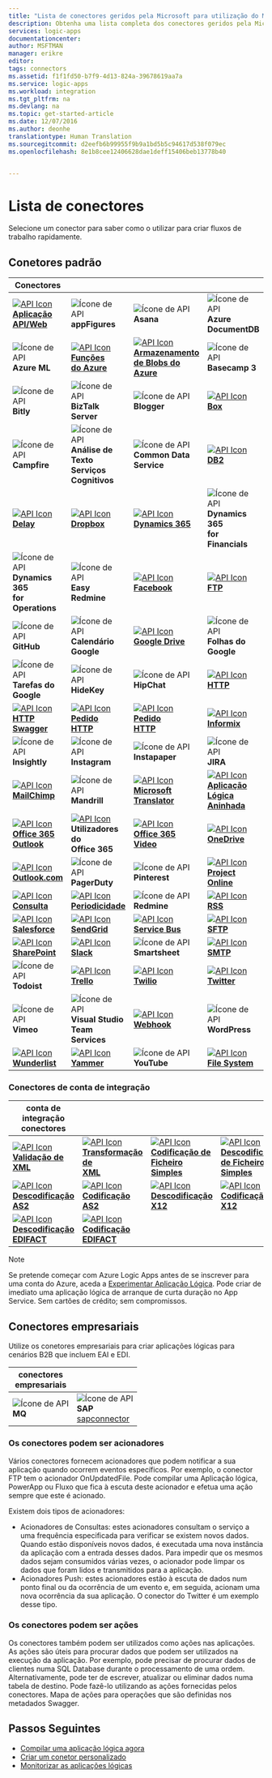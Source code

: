 ```yaml
---
title: "Lista de conectores geridos pela Microsoft para utilização do Microsoft Azure Logic Apps | Microsoft Docs"
description: Obtenha uma lista completa dos conectores geridos pela Microsoft que pode utilizar para criar Logic Apps no App Service do Azure
services: logic-apps
documentationcenter: 
author: MSFTMAN
manager: erikre
editor: 
tags: connectors
ms.assetid: f1f1fd50-b7f9-4d13-824a-39678619aa7a
ms.service: logic-apps
ms.workload: integration
ms.tgt_pltfrm: na
ms.devlang: na
ms.topic: get-started-article
ms.date: 12/07/2016
ms.author: deonhe
translationtype: Human Translation
ms.sourcegitcommit: d2eefb6b99955f9b9a1bd5b5c94617d538f079ec
ms.openlocfilehash: 8e1b8cee12406628dae1deff15406beb13778b40


---
```

# <a name="list-of-connectors"></a>Lista de conectores
Selecione um conector para saber como o utilizar para criar fluxos de trabalho rapidamente.

## <a name="standard-connectors"></a>Conetores padrão
| Conectores |  |  |  |
| --- | --- | --- | --- |
|[![API Icon][API/Web-Appicon]<br/>**Aplicação API/Web**][API/Web-Appdoc]|![Ícone de API][appFiguresicon]<br/>**appFigures**|![Ícone de API][Asanaicon]<br/>**Asana**|![Ícone de API][Azure-DocumentDBicon]<br/>**Azure DocumentDB**|
|![Ícone de API][Azure-MLicon]<br/>**Azure ML**|[![API Icon][Azure-Functionsicon]<br/>**Funções<br/>do Azure**][Azure-Functionsdoc]|[![API Icon][AzureBlobStorageicon]<br/>**Armazenamento de Blobs do<br/>Azure**][AzureBlobStoragedoc]|![Ícone de API][Basecamp-3icon]<br/>**Basecamp 3**|
|![Ícone de API][Bitlyicon]<br/>**Bitly**|![Ícone de API][BizTalk-Servericon]<br/>**BizTalk Server**|![Ícone de API][Bloggericon]<br/>**Blogger**|[![API Icon][Boxicon]<br/>**Box**][boxDoc]|
|![Ícone de API][Campfireicon]<br/>**Campfire**|![Ícone de API][Cognitive-Services-Text-Analyticsicon]<br/>**Análise de Texto<br/>Serviços Cognitivos**|![Ícone de API][Common-Data-Serviceicon]<br/>**Common Data<br/>Service**|[![API Icon][DB2icon]<br/>**DB2**][db2doc]|
|[![API Icon][Delayicon]<br/>**Delay**][Delaydoc]|[![API Icon][Dropboxicon]<br/>**Dropbox**][dropboxdoc]|[![API Icon][Dynamics-365icon]<br/>**Dynamics 365**][Dynamics-365doc]|![Ícone de API][Dynamics-365-for-Financialsicon]<br/>**Dynamics 365<br/>for Financials**|
|![Ícone de API][Dynamics-365-for-Operationsicon]<br/>**Dynamics 365<br/>for Operations**|![Ícone de API][Easy-Redmineicon]<br/>**Easy Redmine**|[![API Icon][Facebookicon]<br/>**Facebook**][Facebookdoc]|[![API Icon][FTPicon]<br/>**FTP**][FTPdoc]|
|![Ícone de API][GitHubicon]<br/>**GitHub**|![Ícone de API][Google-Calendaricon]<br/>**Calendário Google**|[![API Icon][Google-Driveicon]<br/>**Google Drive**][Google-Drivedoc]|![Ícone de API][Google-Sheetsicon]<br/>**Folhas do Google**|
|![Ícone de API][Google-Tasksicon]<br/>**Tarefas do Google**|![Ícone de API][HideKeyicon]<br/>**HideKey**|![Ícone de API][HipChaticon]<br/>**HipChat**|[![API Icon][HTTPicon]<br/>**HTTP**][HTTPdoc]|
|[![API Icon][HTTP-Swaggericon]<br/>**HTTP Swagger**][http-swaggerdoc]|[![API Icon][HTTP-Requesticon]<br/>**Pedido<br/>HTTP**][HTTP-Requestdoc]|[![API Icon][HTTP-Responseicon]<br/>**Pedido<br/>HTTP**][HTTP-Responsedoc]|[![API Icon][Informixicon]<br/>**Informix**][Informixdoc]|
|![Ícone de API][Insightlyicon]<br/>**Insightly**|![Ícone de API][Instagramicon]<br/>**Instagram**|![Ícone de API][Instapapericon]<br/>**Instapaper**|![Ícone de API][JIRAicon]<br/>**JIRA**|
|[![API Icon][MailChimpicon]<br/>**MailChimp**][MailChimpdoc]|![Ícone de API][Mandrillicon]<br/>**Mandrill**|[![API Icon][Microsoft-Translatoricon]<br/>**Microsoft<br/>Translator**][Microsoft-Translatordoc]|[![API Icon][Nested-Logic-Appicon]<br/>**Aplicação Lógica<br/>Aninhada**][Nested-Logic-Appdoc]|
[![API Icon][Office-365-Outlookicon]<br/>**Office 365<br/>Outlook**][office365-outlookdoc]|[![API Icon][Office-365-Usersicon]][office365-usersdoc]<br/>**Utilizadores do<br/>Office 365**|[![API Icon][Office-365-Videoicon]<br/>**Office 365<br/>Video**][office365-videodoc]|[![API Icon][OneDriveicon]<br/>**OneDrive**][OneDrivedoc]|[![API Icon][OneDrive-for-Businessicon]<br/>**OneDrive para<br/>Empresas**][OneDrive-for-Businessdoc]|
[![API Icon][Outlook.comicon]<br/>**Outlook.com**][Outlook.comdoc]|![Ícone de API][PagerDutyicon]<br/>**PagerDuty**|![Ícone de API][Pinteresticon]<br/>**Pinterest**|[![API Icon][Project-Onlineicon]<br/>**Project Online**][Project-Onlinedoc]|
[![API Icon][Queryicon]<br/>**Consulta**][Querydoc]|[![API Icon][Recurrenceicon]<br/>**Periodicidade**][Recurrencedoc]|![Ícone de API][Redmineicon]<br/>**Redmine**|[![API Icon][RSSicon]<br/>**RSS**][RSSdoc]|
[![API Icon][Salesforceicon]<br/>**Salesforce**][Salesforcedoc]|[![API Icon][SendGridicon]<br/>**SendGrid**][SendGriddoc]|[![API Icon][Service-Busicon]<br/>**Service Bus**][Service-Busdoc]|[![API Icon][SFTPicon]<br/>**SFTP**][SFTPdoc]|
[![API Icon][SharePointicon]<br/>**SharePoint**][SharePointdoc]|[![API Icon][Slackicon]<br/>**Slack**][Slackdoc]|![Ícone de API][Smartsheeticon]<br/>**Smartsheet**|[![API Icon][SMTPicon]<br/>**SMTP**][SMTPdoc]|![Ícone de API][SparkPosticon]<br/>**SparkPost**|[![API Icon][SQL-Servericon]<br/>**SQL Server**][SQL-Serverdoc]|
|![Ícone de API][Todoisticon]<br/>**Todoist**|[![API Icon][Trelloicon]<br/>**Trello**][Trellodoc]|[![API Icon][Twilioicon]<br/>**Twilio**][Twiliodoc]|[![API Icon][Twittericon]<br/>**Twitter**][Twitterdoc]|
|![Ícone de API][Vimeoicon]<br/>**Vimeo**|![Ícone de API][Visual-Studio-Team-Servicesicon]<br/>**Visual Studio<br/>Team Services**|[![API Icon][Webhookicon]<br/>**Webhook**][Webhookdoc]|![Ícone de API][WordPressicon]<br/>**WordPress**|
|[![API Icon][Wunderlisticon]<br/>**Wunderlist**][Wunderlistdoc]|[![API Icon][Yammericon]<br/>**Yammer**][Yammerdoc]|![Ícone de API][YouTubeicon]<br/>**YouTube**|[![API Icon][FileSystemIcon]<br/>**File System**][FileSystemdoc]

### <a name="integration-account-connectors"></a>Conectores de conta de integração 

| conta de integração<br/>conectores |  |  |  |
| --- | --- | --- | --- |
| [![API Icon][xmlvalidateicon]<br/>**Validação de<br/>XML**][xmlvalidatedoc] |[![API Icon][xmltransformicon]<br/>**Transformação de<br/> XML**][xmltransformdoc] |[![API Icon][flatfileicon]<br/>**Codificação de Ficheiro</br>Simples**][flatfiledoc] |[![API Icon][flatfiledecodeicon]<br/>**Descodificação de Ficheiro</br>Simples**][flatfiledecodedoc] |
| [![API Icon][as2icon]<br/>**Descodificação</br>AS2**][as2decode] |[![API Icon][as2icon]<br/>**Codificação</br>AS2**][as2encode] |[![API Icon][x12icon]<br/>**Descodificação</br>X12**][x12decode] |[![API Icon][x12icon]<br/>**Codificação</br>X12**][x12encode] |
| [![API Icon][x12icon]<br/>**Descodificação</br>EDIFACT**][EDIFACTdecode] |[![API Icon][x12icon]<br/>**Codificação</br>EDIFACT**][EDIFACTencode] | | |

> [!NOTE]
> Se pretende começar com Azure Logic Apps antes de se inscrever para uma conta do Azure, aceda a [Experimentar Aplicação Lógica](https://tryappservice.azure.com/?appservice=logic). Pode criar de imediato uma aplicação lógica de arranque de curta duração no App Service. Sem cartões de crédito; sem compromissos.
> 
> 

## <a name="enterprise-connectors"></a>Conectores empresariais
Utilize os conetores empresariais para criar aplicações lógicas para cenários B2B que incluem EAI e EDI.  

| conectores<br/>empresariais |  |
| --- | --- |
|![Ícone de API][MQicon]<br/>**MQ**|![Ícone de API][SAPicon]<br/>**SAP**<br/>[sapconnector]|



<!-- TODO: Add Functions, App Service, and Nested Workflow Icons -->
### <a name="connectors-can-be-triggers"></a>Os conectores podem ser acionadores
Vários conectores fornecem acionadores que podem notificar a sua aplicação quando ocorrem eventos específicos. Por exemplo, o conector FTP tem o acionador OnUpdatedFile. Pode compilar uma Aplicação lógica, PowerApp ou Fluxo que fica à escuta deste acionador e efetua uma ação sempre que este é acionado.

Existem dois tipos de acionadores:  

* Acionadores de Consultas: estes acionadores consultam o serviço a uma frequência especificada para verificar se existem novos dados. Quando estão disponíveis novos dados, é executada uma nova instância da aplicação com a entrada desses dados. Para impedir que os mesmos dados sejam consumidos várias vezes, o acionador pode limpar os dados que foram lidos e transmitidos para a aplicação.
* Acionadores Push: estes acionadores estão à escuta de dados num ponto final ou da ocorrência de um evento e, em seguida, acionam uma nova ocorrência da sua aplicação. O conector do Twitter é um exemplo desse tipo.

### <a name="connectors-can-be-actions"></a>Os conectores podem ser ações
Os conectores também podem ser utilizados como ações nas aplicações. As ações são úteis para procurar dados que podem ser utilizados na execução da aplicação. Por exemplo, pode precisar de procurar dados de clientes numa SQL Database durante o processamento de uma ordem. Alternativamente, pode ter de escrever, atualizar ou eliminar dados numa tabela de destino. Pode fazê-lo utilizando as ações fornecidas pelos conectores. Mapa de ações para operações que são definidas nos metadados Swagger.

## <a name="next-steps"></a>Passos Seguintes
* [Compilar uma aplicação lógica agora](../app-service-logic/app-service-logic-create-a-logic-app.md)  
* [Criar um conetor personalizado](../app-service-logic/app-service-logic-create-api-app.md)
* [Monitorizar as aplicações lógicas](../app-service-logic/app-service-logic-monitor-your-logic-apps.md)

<!--Connectors Documentation-->
[azureblobstoragedoc]: ./connectors-create-api-azureblobstorage.md "Ligue-se ao blob do Azure para gerir ficheiros no seu contentor de blobs."
[boxDoc]: ./connectors-create-api-box.md "Liga-se ao Box e pode carregar, obter, eliminar, listar e fazer outras tarefas de ficheiros."
[Dynamics-365doc]: ./connectors-create-api-crmonline.md "Ligue ao Dynamics CRM Online e tire mais partido dos seus dados do CRM Online."
[db2doc]: ./connectors-create-api-db2.md "Ligue ao IBM DB2 na cloud ou no local para atualizar linhas, obter tabelas, entre outras ações."
[dropboxdoc]: ./connectors-create-api-dropbox.md "Ligue ao Dropbox e pode obter, eliminar, listar e fazer outras tarefas de ficheiros."
[facebookdoc]: ./connectors-create-api-facebook.md "Ligue ao Facebook para publicar uma linha cronológica, obter um feed de página, entre outras coisas."
[ftpdoc]: ./connectors-create-api-ftp.md "Liga a um servidor FTP / FTPS e faça tarefas de FTP diferentes, incluindo carregar, obter, eliminar ficheiros, entre outras"
[google-drivedoc]: ./connectors-create-api-googledrive.md "Ligue ao GoogleDrive e interaja com os seus dados."
[informixdoc]: ./connectors-create-api-informix.md "Ligue ao Informix na cloud ou no local para ler linhas, listar as tabelas e fazer outras tarefas."
[microsoft-translatordoc]: ./connectors-create-api-microsofttranslator.md
[office365-outlookdoc]: ./connectors-create-api-office365-outlook.md "O Conector do Office 365 pode enviar e receber e-mails, gerir o seu calendário e gerir contactos com a sua conta do Office 365."
[office365-usersdoc]: ./connectors-create-api-office365-users.md
[office365-videodoc]: ./connectors-create-api-office365-video.md
[onedrivedoc]: ./connectors-create-api-onedrive.md "Liga ao seu Microsoft OneDrive e pode carregar, eliminar, listar ficheiros e fazer outras tarefas."
[onedrive-for-businessdoc]: ./connectors-create-api-onedriveforbusiness.md "Liga ao seu Microsoft OneDrive empresarial e carrega, elimina, lista os seus ficheiros, entre outras ações."
[outlook.comdoc]: ./connectors-create-api-outlook.md "Ligue à sua caixa de correio do Outlook e aceda ao e-mail e a outros recursos."
[project-onlinedoc]: ./connectors-create-api-projectonline.md "Liga ao Microsoft Project Online."
[rssdoc]: ./connectors-create-api-rss.md "O conector RSS permite aos utilizadores publicar e obter itens de feeds. Também permite que os utilizadores acionem operações quando um novo item é publicado no feed."
[salesforcedoc]: ./connectors-create-api-salesforce.md "Ligue à sua conta do Salesforce e faça a gestão de contas, oportunidades potenciais, entre outras."
[sendgriddoc]: ./connectors-create-api-sendgrid.md "Liga ao Microsoft Project Online."
[service-busdoc]: ./connectors-create-api-servicebus.md "Pode enviar mensagens das Filas e dos Tópicos do Service Bus e receber mensagens das Filas e das Subscrições do Service Bus."
[sharepointdoc]: ./connectors-create-api-sharepointonline.md "Liga-se ao SharePoint Online para gerir documentos e listar itens."
[slackdoc]: ./connectors-create-api-slack.md "Liga ao Slack e publica mensagens nos canais do Slack."
[sftpdoc]: ./connectors-create-api-sftp.md "Liga-se ao SFTP e pode carregar, obter, eliminar ficheiros, entre outras ações."
[githubdoc]: ./connectors-create-api-github.md "Liga-se ao GitHub e pode controlar problemas."
[mailchimpdoc]: ./connectors-create-api-mailchimp.md "Send Better Email."
[smtpdoc]: ./connectors-create-api-smtp.md "Liga-se a um servidor SMTP e pode enviar e-mails com anexos."
[sql-serverdoc]: ./connectors-create-api-sqlazure.md "Liga-se à Base de Dados SQL do Azure. Pode criar, atualizar, obter e eliminar entradas numa tabela da SQL Database."
[trellodoc]: ./connectors-create-api-trello.md "O Trello é uma forma gratuita, flexível e visual de organizar qualquer coisa com qualquer pessoa."
[twiliodoc]: ./connectors-create-api-twilio.md "Liga-se ao Twilio e pode enviar e receber mensagens, obter números disponíveis, gerir números de telefone de chamadas recebidas, entre outras ações."
[twitterdoc]: ./connectors-create-api-twitter.md "Liga-se ao Twitter e permite obter linhas cronológicas, publicar tweets, entre outras ações."
[wunderlistdoc]: ./connectors-create-api-wunderlist.md "Manter os seus ficheiros sincronizados."
[yammerdoc]: ./connectors-create-api-yammer.md "Liga-se ao Yammer para publicar mensagens e receber mensagens novas."
[as2doc]: ../app-service-logic/app-service-logic-enterprise-integration-as2.md "Saiba mais sobre a integração empresarial AS2."
[x12doc]: ../app-service-logic/app-service-logic-enterprise-integration-x12.md "Saiba mais sobre a integração empresarial X12."
[flatfiledoc]: ../app-service-logic/app-service-logic-enterprise-integration-flatfile.md "Saiba mais sobre a integração empresarial de ficheiros simples."
[flatfiledecodedoc]: ../app-service-logic/app-service-logic-enterprise-integration-flatfile.md "Saiba mais sobre a integração empresarial de ficheiros simples."
[xmlvalidatedoc]: ../app-service-logic/app-service-logic-enterprise-integration-xml-validation.md "Saiba mais sobre a integração empresarial de validação XML."
[xmltransformdoc]: ../app-service-logic/app-service-logic-enterprise-integration-transform.md "Saiba mais sobre a integração empresarial de transformações."
[as2decode]: ..//app-service-logic/app-service-logic-enterprise-integration-as2-decode.md "Saiba mais sobre a integração empresarial de descodificação AS2."
[as2encode]: ..//app-service-logic/app-service-logic-enterprise-integration-as2-encode.md "Saiba mais sobre a integração empresarial de codificação AS2."
[X12decode]: ..//app-service-logic/app-service-logic-enterprise-integration-X12-decode.md "Saiba mais sobre a integração empresarial de descodificação X12."
[X12encode]: ..//app-service-logic/app-service-logic-enterprise-integration-X12-encode.md "Saiba mais sobre a integração empresarial de codificação X12."
[EDIFACTdecode]: ..//app-service-logic/app-service-logic-enterprise-integration-EDIFACT-decode.md "Saiba mais sobre a integração empresarial de descodificação EDIFACT."
[EDIFACTencode]: ..//app-service-logic/app-service-logic-enterprise-integration-EDIFACT-encode.md "Saiba mais sobre a integração empresarial de codificação EDIFACT."
[httpdoc]: ./connectors-native-http.md "Conector HTTP para fazer chamadas HTTP."
[http-requestdoc]: ./connectors-native-reqres.md "Ações de pedido e resposta."
[http-responsedoc]: ./connectors-native-reqres.md "Ações de pedido e resposta."
[delaydoc]: ./connectors-native-delay.md "Saiba mais sobre a ação de atraso."
[http-swaggerdoc]: ./connectors-native-http-swagger.md "Conector HTTP + Swagger para fazer chamadas HTTP."
[querydoc]: ./connectors-native-query.md "Ação de consulta para selecionar e filtrar matrizes."
[webhookdoc]: ./connectors-native-webhook.md "Acionador e ação do Webhook para aplicações lógicas."
[azure-functionsdoc]: ../app-service-logic/app-service-logic-azure-functions.md "Integrar aplicações lógicas com Funções do Azure."
[api/web-appdoc]: ../app-service-logic/app-service-logic-custom-hosted-api.md "Integrar aplicações lógicas com Aplicações API do Serviço de Aplicações."
[nested-logic-appdoc]: ../app-service-logic/app-service-logic-http-endpoint.md "Integrar aplicações lógicas com um fluxo de trabalho aninhado."
[recurrencedoc]:  ./connectors-native-recurrence.md "Acionador de periodicidade para aplicações lógicas."
[google-sheetsdoc]: ./connectors-create-api-googlesheet.md "Liga às Folhas do Google e pode modificar folhas."
[google-tasksdoc]: ./connectors-create-api-googletasks.md "Liga ao Google Tarefas e pode gerir tarefas."
[google-calendardoc]: ./connectors-create-api-googlecalendar.md "Liga ao Calendário Google e pode gerir o calendário."
[instagramdoc]: ./connectors-create-api-instagram.md "Liga ao Instagram e pode acionar ou agir sobre eventos."
[mandrilldoc]: ./connectors-create-api-mandrill.md "Liga ao Mandrill e pode ser utilizado para comunicação."
[youtubedoc]: ./connectors-create-api-youtube.md "Liga ao YouTube e pode interagir com vídeos e canais."
[sparkpostdoc]: ./connectors-create-api-sparkpost.md "Liga ao SparkPost e pode ser utilizado para comunicação."
[filesystemdoc]: ..//app-service-logic/app-service-logic-use-file-connector.md "Utilize o conector do sistema de ficheiros para comunicar com o sistema de ficheiros no local."
[sapconnector]: ..//app-service-logic/app-service-logic-enterprise-connector-sap-connector.md "Saiba mais sobre o Connector do SAP"

<!--Icon references-->
[appFiguresicon]: ./media/apis-list/appfigures.png
[Asanaicon]: ./media/apis-list/asana.png
[AzureBlobStorageicon]: ./media/apis-list/azureblob.png
[Azure-MLicon]: ./media/apis-list/azureml.png
[Basecamp-3icon]: ./media/apis-list/basecamp.png
[Bitlyicon]: ./media/apis-list/bitly.png
[BizTalk-Servericon]: ./media/apis-list/biztalk.png
[Bloggericon]: ./media/apis-list/blogger.png
[Boxicon]: ./media/apis-list/box.png
[Campfireicon]: ./media/apis-list/campfire.png
[Cognitive-Services-Text-Analyticsicon]: ./media/apis-list/cognitiveservicestextanalytics.png
[DB2icon]: ./media/apis-list/db2.png
[Azure-DocumentDBicon]: ./media/apis-list/documentdb.png
[Dropboxicon]: ./media/apis-list/dropbox.png
[Dynamics-365-for-Operationsicon]: ./media/apis-list/dynamicsax.png
[Dynamics-365icon]: ./media/apis-list/dynamicscrmonline.png
[Easy-Redmineicon]: ./media/apis-list/easyredmine.png
[Facebookicon]: ./media/apis-list/facebook.png
[FTPicon]: ./media/apis-list/ftp.png
[GitHubicon]: ./media/apis-list/github.png
[Google-Calendaricon]: ./media/apis-list/googlecalendar.png
[Google-Driveicon]: ./media/apis-list/googledrive.png
[Google-Sheetsicon]: ./media/apis-list/googlesheet.png
[Google-Tasksicon]: ./media/apis-list/googletasks.png
[HideKeyicon]: ./media/apis-list/hidekey.png
[HipChaticon]: ./media/apis-list/hipchat.png
[Informixicon]: ./media/apis-list/informix.png
[Insightlyicon]: ./media/apis-list/insightly.png
[Instagramicon]: ./media/apis-list/instagram.png
[Instapapericon]: ./media/apis-list/instapaper.png
[JIRAicon]: ./media/apis-list/jira.png
[Dynamics-365-for-Financialsicon]: ./media/apis-list/madeira.png
[MailChimpicon]: ./media/apis-list/mailchimp.png
[Mandrillicon]: ./media/apis-list/mandrill.png
[Microsoft-Translatoricon]: ./media/apis-list/microsofttranslator.png
[MQicon]: ./media/apis-list/mq.png
[Office-365-Outlookicon]: ./media/apis-list/office365.png
[Office-365-Usersicon]: ./media/apis-list/office365users.png
[Office-365-Videoicon]: ./media/apis-list/office365video.png
[OneDriveicon]: ./media/apis-list/onedrive.png
[OneDrive-for-Businessicon]: ./media/apis-list/onedriveforbusiness.png
[Outlook.comicon]: ./media/apis-list/outlook.png
[PagerDutyicon]: ./media/apis-list/pagerduty.png
[Pinteresticon]: ./media/apis-list/pinterest.png
[Project-Onlineicon]: ./media/apis-list/projectonline.png
[Redmineicon]: ./media/apis-list/redmine.png
[RSSicon]: ./media/apis-list/rss.png
[Common-Data-Serviceicon]: ./media/apis-list/runtimeservice.png
[Salesforceicon]: ./media/apis-list/salesforce.png
[SAPicon]: ./media/apis-list/sap.png
[SendGridicon]: ./media/apis-list/sendgrid.png
[Service-Busicon]: ./media/apis-list/servicebus.png
[SFTPicon]: ./media/apis-list/sftp.png
[SharePointicon]: ./media/apis-list/sharepointonline.png
[Slackicon]: ./media/apis-list/slack.png
[Smartsheeticon]: ./media/apis-list/smartsheet.png
[SMTPicon]: ./media/apis-list/smtp.png
[SparkPosticon]: ./media/apis-list/sparkpost.png
[SQL-Servericon]: ./media/apis-list/sql.png
[Todoisticon]: ./media/apis-list/todoist.png
[Trelloicon]: ./media/apis-list/trello.png
[Twilioicon]: ./media/apis-list/twilio.png
[Twittericon]: ./media/apis-list/twitter.png
[Vimeoicon]: ./media/apis-list/vimeo.png
[Visual-Studio-Team-Servicesicon]: ./media/apis-list/visualstudioteamservices.png
[WordPressicon]: ./media/apis-list/wordpress.png
[Wunderlisticon]: ./media/apis-list/wunderlist.png
[Yammericon]: ./media/apis-list/yammer.png
[YouTubeicon]: ./media/apis-list/youtube.png


<!-- Primitive Icons -->
[HTTPicon]: ./media/apis-list/http.png
[HTTP-Requesticon]: ./media/apis-list/request.png
[HTTP-Responseicon]: ./media/apis-list/response.png
[Delayicon]: ./media/apis-list/delay.png
[HTTP-Swaggericon]: ./media/apis-list/http_swagger.png
[Queryicon]: ./media/apis-list/query.png
[Webhookicon]: ./media/apis-list/webhook.png
[Azure-Functionsicon]: ./media/apis-list/function.png
[API/Web-Appicon]: ./media/apis-list/api.png
[Nested-Logic-Appicon]: ./media/apis-list/workflow.png
[Recurrenceicon]: ./media/apis-list/recurrence.png
[FileSystemIcon]: ./media/apis-list/filesystem.png

<!-- EIP Icons -->
[as2icon]: ./media/apis-list/as2new.png
[x12icon]: ./media/apis-list/x12new.png
[flatfileicon]: ./media/apis-list/flatfileencoding.png
[flatfiledecodeicon]: ./media/apis-list/flatfiledecoding.png
[xmlvalidateicon]: ./media/apis-list/xmlvalidation.png
[xmltransformicon]: ./media/apis-list/xsltransform.png



<!--HONumber=Jan17_HO3-->


